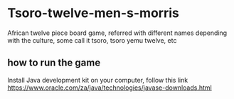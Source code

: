# Tsoro-twelve-men-s-morris
African twelve piece board game, referred with different names depending with the culture, some call it tsoro, tsoro yemu twelve, etc
## how to run the game
Install Java development kit on your computer, follow this link https://www.oracle.com/za/java/technologies/javase-downloads.html

